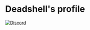<h1>Deadshell's profile</h1>

[![Discord](https://img.shields.io/discord/591914197219016707.svg?label=&logo=discord&logoColor=ffffff&color=50cc1f&labelColor=50cc1f)](https://discord.gg/byehC9sBRE)
